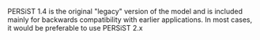 PERSiST 1.4 is the original "legacy" version of the model and is included mainly for backwards compatibility with earlier applications. 
In most cases, it would be preferable to use PERSiST 2.x
